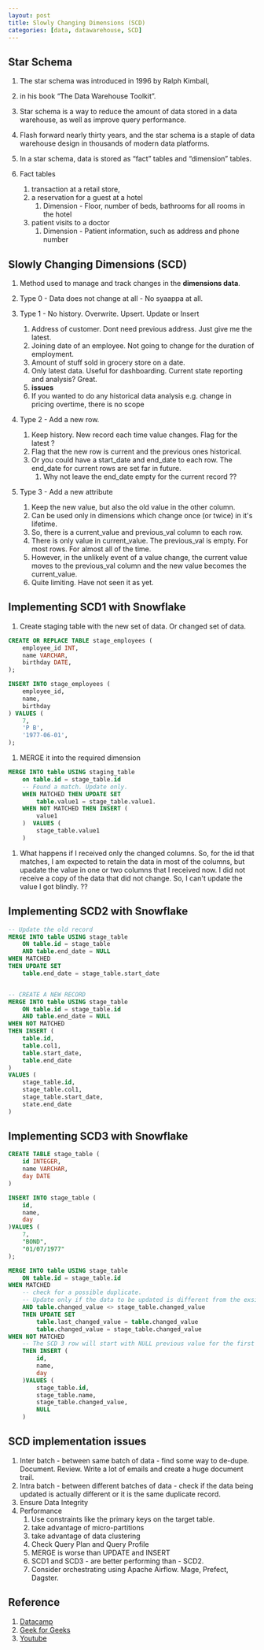 ```yaml
---
layout: post
title: Slowly Changing Dimensions (SCD)
categories: [data, datawarehouse, SCD] 
---
```



## Star Schema 

1. The star schema was introduced in 1996 by Ralph Kimball, 
1. in his book “The Data Warehouse Toolkit”. 
1. Star schema is a way to reduce the amount of data stored in a data warehouse, as well as improve query performance. 
1. Flash forward nearly thirty years, and the star schema is a staple of data warehouse design in thousands of modern data platforms.

1. In a star schema, data is stored as “fact” tables and “dimension” tables. 
1. Fact tables 
    1. transaction at a retail store, 
    1. a reservation for a guest at a hotel
        1. Dimension - Floor, number of beds, bathrooms for all rooms in the hotel 
    1. patient visits to a doctor
        1. Dimension - Patient information, such as address and phone number


## Slowly Changing Dimensions (SCD)

1. Method used to manage and track changes in the **dimensions data**. 

1. Type 0 - Data does not change at all - No syaappa at all. 
1. Type 1 - No history. Overwrite. Upsert. Update or Insert
    1. Address of customer. Dont need previous address. Just give me the latest. 
    1. Joining date of an employee. Not going to change for the duration of employment. 
    1. Amount of stuff sold in grocery store on a date. 
    1. Only latest data. Useful for dashboarding. Current state reporting and analysis? Great. 
    1. **issues** 
    1. If you wanted to do any historical data analysis e.g. change in pricing overtime, there is no scope 

1. Type 2 - Add a new row. 
    1. Keep history. New record each time value changes. Flag for the latest ? 
    1. Flag that the new row is current and the previous ones historical. 
    1. Or you could have a start_date and end_date to each row. The end_date for current rows are set far in future. 
        1. Why not leave the end_date empty for the current record ?? 

1. Type 3 - Add a new attribute 
    1. Keep the new value, but also the old value in the other column. 
    1. Can be used only in dimensions which change once (or twice) in it's lifetime. 
    1. So, there is a current_value and previous_val column to each row. 
    1. There is only value in current_value. The previous_val is empty. For most rows. For almost all of the time. 
    1. However, in the unlikely event of a value change, the current value moves to the previous_val column and the new value becomes the current_value. 
    1. Quite limiting. Have not seen it as yet. 

## Implementing SCD1 with Snowflake 

1. Create staging table with the new set of data. Or changed set of data. 

```SQL 
CREATE OR REPLACE TABLE stage_employees (
	employee_id INT,
	name VARCHAR,
	birthday DATE,
);

INSERT INTO stage_employees (
	employee_id,
	name,
	birthday
) VALUES (
	7,
	'P B',
	'1977-06-01',
);
```

1. MERGE it into the required dimension 

``` SQL
MERGE INTO table USING staging_table 
    on table.id = stage_table.id 
    -- Found a match. Update only. 
    WHEN MATCHED THEN UPDATE SET 
        table.value1 = stage_table.value1. 
    WHEN NOT MATCHED THEN INSERT ( 
        value1
    )  VALUES (
        stage_table.value1 
    )
```

1. What happens if I received only the changed columns. So, for the id that matches, I am expected to retain the data in most of the columns, but upadate the value in one or two columns that I received now. I did not receive a copy of the data that did not change. So, I can't update the value I got blindly. ?? 

## Implementing SCD2 with Snowflake 

``` SQL 
-- Update the old record 
MERGE INTO table USING stage_table 
    ON table.id = stage_table
    AND table.end_date = NULL 
WHEN MATCHED 
THEN UPDATE SET 
    table.end_date = stage_table.start_date 


-- CREATE A NEW RECORD 
MERGE INTO table USING stage_table 
    ON table.id = stage_table.id 
    AND table.end_date = NULL 
WHEN NOT MATCHED 
THEN INSERT (
    table.id, 
    table.col1, 
    table.start_date, 
    table.end_date 
)
VALUES (
    stage_table.id, 
    stage_table.col1, 
    stage_table.start_date, 
    state.end_date
)

```

## Implementing SCD3 with Snowflake 

```SQL 
CREATE TABLE stage_table (
    id INTEGER, 
    name VARCHAR, 
    day DATE 
)

INSERT INTO stage_table (
    id, 
    name, 
    day
)VALUES (
    7, 
    "BOND", 
    "01/07/1977"
); 

MERGE INTO table USING stage_table 
    ON table.id = stage_table.id 
WHEN MATCHED 
    -- check for a possible duplicate. 
    -- Update only if the data to be updated is different from the exsiting one 
    AND table.changed_value <> stage_table.changed_value
    THEN UPDATE SET 
        table.last_changed_value = table.changed_value 
        table.changed_value = stage_table.changed_value
WHEN NOT MATCHED
    -- The SCD 3 row will start with NULL previous value for the first time. 
    THEN INSERT (
        id, 
        name, 
        day
    )VALUES (        
        stage_table.id, 
        stage_table.name, 
        stage_table.changed_value, 
        NULL
    )

```

## SCD implementation issues
1. Inter batch - between same batch of data - find some way to de-dupe. Document. Review. Write a lot of emails and create a huge document trail. 
1. Intra batch - between different batches of data - check if the data being updated is actually different or it is the same duplicate record. 
1. Ensure Data Integrity 
1. Performance 
    1. Use constraints like the primary keys on the target table. 
    1. take advantage of micro-partitions 
    1. take advantage of data clustering 
    1. Check Query Plan and Query Profile 
    1. MERGE is worse than UPDATE and INSERT 
    1. SCD1 and SCD3 - are better performing than - SCD2. 
    1. Consider orchestrating using Apache Airflow. Mage, Prefect, Dagster. 



## Reference
1. [Datacamp](https://app.datacamp.com/learn/tutorials/mastering-slowly-changing-dimensions-scd)
1. [Geek for Geeks](https://www.geeksforgeeks.org/slowly-changing-dimensions/)
1. [Youtube](https://www.youtube.com/watch?v=-XjPvozl-So)


